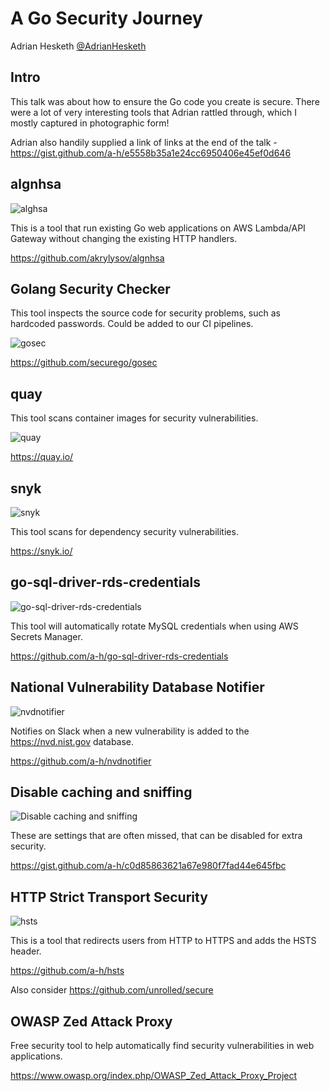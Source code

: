 # A Go Security Journey
<!-- .slide: data-background="./gosec.jpg" -->
Adrian Hesketh [@AdrianHesketh](https://twitter.com/AdrianHesketh)

## Intro

This talk was about how to ensure the Go code you create is secure. There were a lot of very interesting tools that Adrian rattled through, which I mostly captured in photographic form!

Adrian also handily supplied a link of links at the end of the talk - <https://gist.github.com/a-h/e5558b35a1e24cc6950406e45ef0d646>

## algnhsa

![alghsa](./algnhsa.jpg) <!-- .element: style="max-height: 50%; max-width: 50%" -->

This is a tool that run existing Go web applications on AWS Lambda/API Gateway without changing the existing HTTP handlers.

<https://github.com/akrylysov/algnhsa>

## Golang Security Checker

This tool inspects the source code for security problems, such as hardcoded passwords. Could be added to our CI pipelines.

![gosec](./gosec.jpg) <!-- .element: style="max-height: 50%; max-width: 50%" -->

<https://github.com/securego/gosec>

## quay

This tool scans container images for security vulnerabilities.

![quay](./quay.jpg) <!-- .element: style="max-height: 50%; max-width: 50%" -->

<https://quay.io/>

## snyk

![snyk](./snyk.jpg) <!-- .element: style="max-height: 50%; max-width: 50%" -->

This tool scans for dependency security vulnerabilities.

https://snyk.io/

## go-sql-driver-rds-credentials

![go-sql-driver-rds-credentials](./go-sql-driver-rds-credentials.jpg) <!-- .element: style="max-height: 50%; max-width: 50%" -->

This tool will automatically rotate MySQL credentials when using AWS Secrets Manager.

https://github.com/a-h/go-sql-driver-rds-credentials

## National Vulnerability Database Notifier

![nvdnotifier](./nvdnotifier.jpg) <!-- .element: style="max-height: 50%; max-width: 50%" -->

Notifies on Slack when a new vulnerability is added to the https://nvd.nist.gov database.

https://github.com/a-h/nvdnotifier

## Disable caching and sniffing

![Disable caching and sniffing](./caching_sniffing.jpg) <!-- .element: style="max-height: 50%; max-width: 50%" -->

These are settings that are often missed, that can be disabled for extra security.

https://gist.github.com/a-h/c0d85863621a67e980f7fad44e645fbc

## HTTP Strict Transport Security 

![hsts](./hsts.jpg) <!-- .element: style="max-height: 50%; max-width: 50%" -->

This is a tool that redirects users from HTTP to HTTPS and adds the HSTS header.

https://github.com/a-h/hsts

Also consider https://github.com/unrolled/secure

## OWASP Zed Attack Proxy

Free security tool to help automatically find security vulnerabilities in web applications.

https://www.owasp.org/index.php/OWASP_Zed_Attack_Proxy_Project
